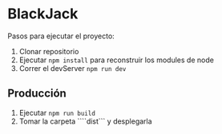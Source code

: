 # BlackJack

Pasos para ejecutar el proyecto:

1. Clonar repositorio
2. Ejecutar ```npm install``` para reconstruir los modules de node
3. Correr el devServer ```npm run dev```

## Producción 

1. Ejecutar ```npm run build```
2. Tomar la carpeta ````dist``` y desplegarla